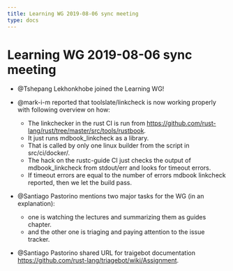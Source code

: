```yaml
---
title: Learning WG 2019-08-06 sync meeting
type: docs
---
```

# Learning WG 2019-08-06 sync meeting

- @Tshepang Lekhonkhobe joined the Learning WG!

- @mark-i-m reported that toolslate/linkcheck is now working properly with following overview on how:
    - The linkchecker in the rust CI is run from https://github.com/rust-lang/rust/tree/master/src/tools/rustbook.
    - It just runs mdbook_linkcheck as a library.
    - That is called by only one linux builder from the script in src/ci/docker/.
    - The hack on the rustc-guide CI just checks the output of mdbook_linkcheck from stdout/err and looks for timeout errors. 
    - If timeout errors are equal to the number of errors mdbook linkcheck reported, then we let the build pass.

- @Santiago Pastorino mentions two major tasks for the WG (in an explanation):
    - one is watching the lectures and summarizing them as guides chapter.
    - and the other one is triaging and paying attention to the issue tracker.

- @Santiago Pastorino shared URL for traigebot documentation https://github.com/rust-lang/triagebot/wiki/Assignment.